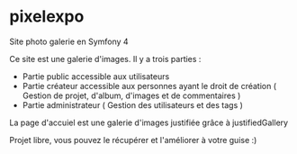 # pixelexpo
Site photo galerie en Symfony 4

Ce site est une galerie d'images.
Il y a trois parties : 
 - Partie public accessible aux utilisateurs
 - Partie créateur accessible aux personnes ayant le droit de création 
 ( Gestion de projet, d'album, d'images et de commentaires )
 - Partie administrateur ( Gestion des utilisateurs et des tags )
 
La page d'accuiel est une galerie d'images justifiée grâce à justifiedGallery

Projet libre, vous pouvez le récupérer et l'améliorer à votre guise :)
